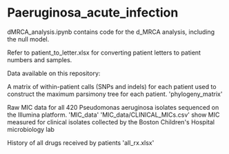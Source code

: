 # Paeruginosa_acute_infection

dMRCA_analysis.ipynb contains code for the d_MRCA analysis, including the null model. 

Refer to patient_to_letter.xlsx for converting patient letters to patient numbers and samples. 


Data available on this repository:

A matrix of within-patient calls (SNPs and indels) for each patient used to construct the maximum parsimony tree for each patient.
	'phylogeny_matrix'

Raw MIC data for all 420 Pseudomonas aeruginosa isolates sequenced on the Illumina platform. 
	'MIC_data'
	'MIC_data/CLINICAL_MICs.csv' show MIC measured for clinical isolates collected by the Boston Children's Hospital
		microbiology lab 

History of all drugs received by patients 
	'all_rx.xlsx'